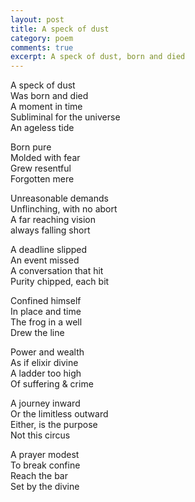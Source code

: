 ```yaml
---
layout: post
title: A speck of dust
category: poem
comments: true
excerpt: A speck of dust, born and died
---
```


A speck of dust  
Was born and died  
A moment in time  
Subliminal for the universe  
An ageless tide  

Born pure  
Molded with fear  
Grew resentful  
Forgotten mere  

Unreasonable demands  
Unflinching, with no abort   
A far reaching vision     
always falling short  

A deadline slipped  
An event missed  
A conversation that hit  
Purity chipped, each bit  

Confined himself  
In place and time  
The frog in a well  
Drew the line  

Power and wealth   
As if elixir divine  
A ladder too high  
Of suffering & crime  

A journey inward  
Or the limitless outward  
Either, is the purpose  
Not this circus  

A prayer modest  
To break confine  
Reach the bar  
Set by the divine  


  

